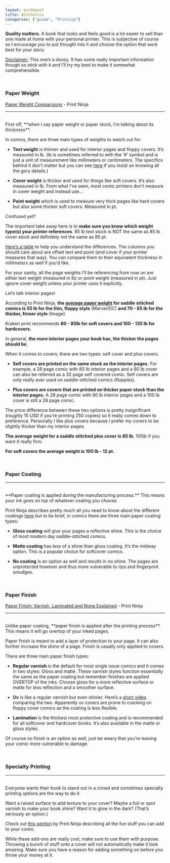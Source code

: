 ```yaml
---
layout: guidepost
title: Aesthetics
categories: ["guide", "Printing"]
---
```


**Quality matters.** A book that looks and feels good is a lot easier to sell than one made at home with your personal printer. This is subjective of course so I encourage you to put thought into it and choose the option that work best for your story.

<u>Disclaimer:</u> This one’s a doozy. It has some really important information though so stick with it and I’ll try my best to make it somewhat comprehensible.

<br>

### Paper Weight

[Paper Weight Comparisons](http://www.printninja.com/printing-resource-center/printing-options/book-services/paper/weight) - Print Ninja

<hr><br>
First off, **when I say paper weight or paper stock, I’m talking about its thickness**. 

In comics, there are three main types of weights to watch out for:

- **Text weight** is thinner and used for interior pages and floppy covers. It’s measured in lb. (lb is sometimes referred to with the ‘#’ symbol and is just a unit of measurement like millimeters or centimeters. The specifics behind it don’t matter but you can see [here](http://www.oki.com/us/printing/support/understanding-paper-weight/index.html) if you insist on knowing all the gory details.)

- **Cover weight** is thicker and used for things like soft covers. It’s also measured in lb. From what I’ve seen, most comic printers don’t measure in cover weight and instead use...

- **Point weight** which is used to measure very thick pages like hard covers but also some thicker soft covers. Measured in pt.

Confused yet?

The important take away here is to **make sure you know which weight type(s) your printer references**. 85 lb text stock is NOT the same as 85 lb cover stock and definitely not the same as 85 pt.

[Here’s a table](http://www.paper-paper.com/weight.html) to help you understand the differences. The columns you should care about are offset text and point (and cover if your printer measures that way). You can compare them to their equivalent thickness in millimeters as well if you’d like.

For your sanity, all the page weights I’ll be referencing from now on are either text weight (measured in lb) or point weight (measured in pt). Just ignore cover weight unless your printer uses it explicitly.

Let’s talk interior pages!

According to Print Ninja, **the [average paper weight](http://www.printninja.com/printing-resource-center/book-game-industry-standards/comic-books/modern-single-issue-comic-book-measurements) for saddle stitched comics is 55 lb for the thin, floppy style** (Marvel/DC) **and 70 - 85 lb for the thicker, firmer style** (Image). 

Kraken print recommends **80 - 85lb for soft covers and 100 - 135 lb for hardcovers**.

In general, **the more interior pages your book has, the thicker the pages should be**.

When it comes to covers, there are two types: self cover and plus covers.

- **Self covers are printed on the same stock as the interior pages.** For example, a 28 page comic with 80 lb interior pages and a 80 lb cover can also be referred as a 32 page self covered comic. Self covers are only really ever used on saddle-stitched comics (floppies).

- **Plus covers are covers that are printed on thicker paper stock than the interior pages.** A 28 page comic with 80 lb interior pages and a 100 lb cover is still a 28 page comic.

The price difference between these two options is pretty insignificant (roughly 15 USD if you’re printing 250 copies) so it really comes down to preference. Personally I like plus covers because I prefer my covers to be slightly thicker than my interior pages.

**The average weight for a saddle stitched plus cover is 85 lb.** 105lb if you want it really firm.

**For soft covers the average weight is 100 lb - 12 pt.**

<br>

### Paper Coating

<hr><br>
**Paper coating is applied during the manufacturing process.** This means your ink goes on top of whatever coating you choose.

Print Ninja describes pretty much all you need to know about the different coatings [here](http://www.printninja.com/printing-resource-center/printing-options/book-services/paper/coating) but to be brief, in comics there are three main paper coating types:

- **Gloss coating** will give your pages a reflective shine. This is the choice of most modern day saddle-stitched comics.

- **Matte coating** has less of a shine than gloss coating. It’s the midway option. This is a popular choice for softcover comics.

- **No coating** is an option as well and results in no shine. The pages are unprotected however and thus more vulnerable to rips and fingerprint smudges.

<br>

### Paper Finish

[Paper Finish: Varnish, Laminated and None Explained](http://www.printninja.com/printing-resource-center/printing-options/book-services/paper/finishes) - Print Ninja

<hr><br>
Unlike paper coating, **paper finish is applied after the printing process**. This means it will go overtop of your inked pages.

Paper finish is meant to add a layer of protection to your page. It can also further increase the shine of a page. Finish is usually only applied to covers.

There are three main paper finish types:

- **Regular varnish** is the default for most single issue comics and it comes in two styles: Gloss and matte. These varnish styles function essentially the same as the paper coating but remember finishes are applied OVERTOP of the inks. Choose gloss for a more reflective surface or matte for less reflection and a smoother surface.

- **Uv** is like a regular varnish but even shinier. Here’s a [short video](https://www.youtube.com/watch?v=UqVkK805qf0) comparing the two. Apparently uv covers are prone to cracking on floppy cover comics as the coating is less flexible.

- **Lamination** is the thickest most protective coating and is recommended for all softcover and hardcover books. It’s also available in the matte or gloss styles.


Of course no finish is an option as well, just be weary that you’re leaving your comic more vulnerable to damage.

<br>

### Specialty Printing

<hr><br>
Everyone wants their book to stand out in a crowd and sometimes specialty printing options are the way to do it.

Want a raised surface to add texture to your cover? Maybe a foil or spot varnish to make your book shine? Want it to glow in the dark? (That’s seriously an option.)

Check out [this section](http://www.printninja.com/printing-resource-center/printing-options/popular-add-ons) by Print Ninja describing all the fun stuff you can add to your comic.

While these add-ons are really cool, make sure to use them with purpose. Throwing a bunch of stuff onto a cover will not automatically make it look amazing. Make sure you have a reason for adding something on before you throw your money at it.